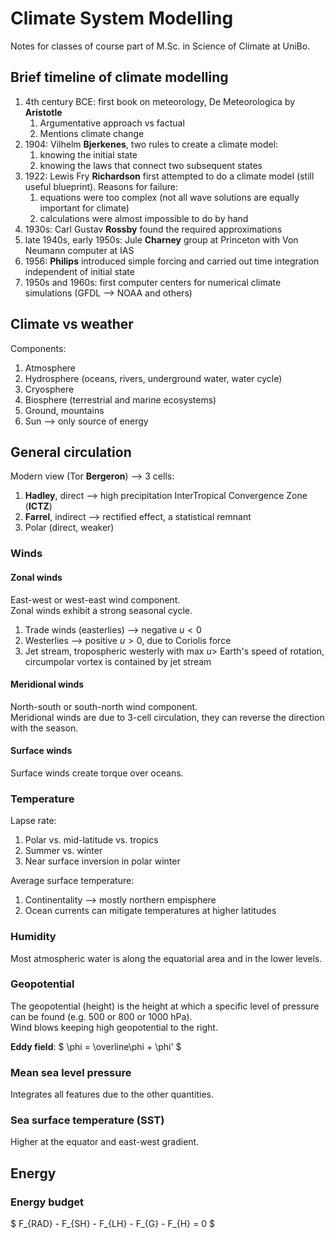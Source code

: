 # Climate System Modelling

Notes for classes of course part of M.Sc. in Science of Climate at UniBo.

## Brief timeline of climate modelling

1. 4th century BCE: first book on meteorology, De Meteorologica by **Aristotle**
    1. Argumentative approach vs factual
    2. Mentions climate change
2. 1904: Vilhelm **Bjerkenes**, two rules to create a climate model:
    1. knowing the initial state
    2. knowing the laws that connect two subsequent states
3. 1922: Lewis Fry **Richardson** first attempted to do a climate model (still useful blueprint). Reasons for failure:
    1. equations were too complex (not all wave solutions are equally important for climate)
    2. calculations were almost impossible to do by hand
4. 1930s: Carl Gustav **Rossby** found the required approximations
5. late 1940s, early 1950s: Jule **Charney** group at Princeton with Von Neumann computer at IAS
6. 1956: **Philips** introduced simple forcing and carried out time integration independent of initial state
7. 1950s and 1960s: first computer centers for numerical climate simulations (GFDL --> NOAA and others)

## Climate vs weather

Components:
1. Atmosphere
2. Hydrosphere (oceans, rivers, underground water, water cycle)
3. Cryosphere
4. Biosphere (terrestrial and marine ecosystems)
5. Ground, mountains
6. Sun --> only source of energy

## General circulation

Modern view (Tor **Bergeron**) --> 3 cells:
1. **Hadley**, direct --> high precipitation InterTropical Convergence Zone (**ICTZ**)
2. **Farrel**, indirect --> rectified effect, a statistical remnant
3. Polar (direct, weaker)

### Winds

#### Zonal winds

East-west or west-east wind component.  
Zonal winds exhibit a strong seasonal cycle.  

1. Trade winds (easterlies) --> negative $u < 0$
2. Westerlies --> positive $u > 0$, due to Coriolis force
3. Jet stream, tropospheric westerly with max $u >$ Earth's speed of rotation, circumpolar vortex is contained by jet stream

#### Meridional winds

North-south or south-north wind component.  
Meridional winds are due to 3-cell circulation, they can reverse the direction with the season.  

#### Surface winds

Surface winds create torque over oceans.

### Temperature

Lapse rate:
1. Polar vs. mid-latitude vs. tropics
2. Summer vs. winter
3. Near surface inversion in polar winter

Average surface temperature:
1. Continentality --> mostly northern empisphere
2. Ocean currents can mitigate temperatures at higher latitudes

### Humidity

Most atmospheric water is along the equatorial area and in the lower levels.

### Geopotential

The geopotential (height) is the height at which a specific level of pressure can be found (e.g. 500 or 800 or 1000 hPa).  
Wind blows keeping high geopotential to the right.  

**Eddy field**: $ \phi = \overline\phi + \phi' $

### Mean sea level pressure

Integrates all features due to the other quantities.

### Sea surface temperature (SST)

Higher at the equator and east-west gradient.

## Energy

### Energy budget

$ F_{RAD} - F_{SH} - F_{LH} - F_{G} - F_{H} = 0 $
